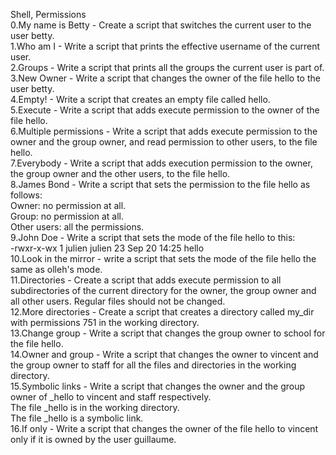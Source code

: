 Shell, Permissions <br>
0.My name is Betty - Create a script that switches the current user to the user betty.<br>
1.Who am I - Write a script that prints the effective username of the current user.<br>
2.Groups - Write a script that prints all the groups the current user is part of.<br>
3.New Owner - Write a script that changes the owner of the file hello to the user betty.<br>
4.Empty! - Write a script that creates an empty file called hello.<br>
5.Execute - Write a script that adds execute permission to the owner of the file hello.<br>
6.Multiple permissions - Write a script that adds execute permission to the owner and the group owner, and read permission to other users, to the file hello.<br>
7.Everybody - Write a script that adds execution permission to the owner, the group owner and the other users, to the file hello.<br>
8.James Bond - Write a script that sets the permission to the file hello as follows:<br>
Owner: no permission at all.<br>
Group: no permission at all.<br>
Other users: all the permissions.<br>
9.John Doe - Write a script that sets the mode of the file hello to this:<br>
-rwxr-x-wx 1 julien julien 23 Sep 20 14:25 hello<br>
10.Look in the mirror - write a script that sets the mode of the file hello the same as olleh's mode.<br>
11.Directories - Create a script that adds execute permission to all subdirectories of the current directory for the owner, the group owner and all other users. Regular files should not be changed.<br>
12.More directories - Create a script that creates a directory called my_dir with permissions 751 in the working directory.<br>
13.Change group - Write a script that changes the group owner to school for the file hello.<br>
14.Owner and group - Write a script that changes the owner to vincent and the group owner to staff for all the files and directories in the working directory.<br>
15.Symbolic links - Write a script that changes the owner and the group owner of _hello to vincent and staff respectively.<br>
The file _hello is in the working directory.<br>
The file _hello is a symbolic link.<br>
16.If only - Write a script that changes the owner of the file hello to vincent only if it is owned by the user guillaume.